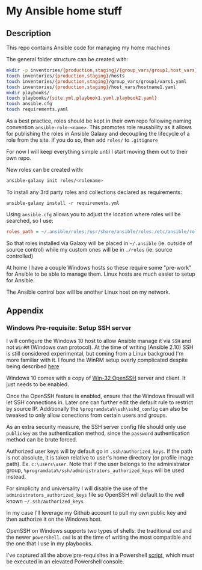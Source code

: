 # My Ansible home stuff

## Description

This repo contains Ansible code for managing my home machines

The general folder structure can be created with:

```bash
mkdir -p inventories/{production,staging}/{group_vars/group1,host_vars}
touch inventories/{production,staging}/hosts
touch inventories/{production,staging}/group_vars/group1/vars1.yaml
touch inventories/{production,staging}/host_vars/hostname1.yaml
mkdir playbooks/
touch playbooks/{site.yml,playbook1.yaml,playbook2.yaml}
touch ansible.cfg
touch requirements.yaml
```

As a best practice, roles should be kept in their own repo following naming convention `ansible-role-<name>`.
This promotes role reusability as it allows for publishing the roles in Ansible Galaxy and
decoupling the lifecycle of a role from the site. If you do so, then add `roles/` to `.gitignore`

For now I will keep everything simple until I start moving them out to their own repo.

New roles can be created with:

```bash
ansible-galaxy init roles/<rolename>
```

To install any 3rd party roles and collections declared as requirements:

```shell
ansible-galaxy install -r requirements.yml
```

Using `ansible.cfg` allows you to adjust the location where roles will be searched, so I use:

```ini
roles_path = ~/.ansible/roles:/usr/share/ansible/roles:/etc/ansible/roles:./roles
```

So that roles installed via Galaxy will be placed in `~/.ansible` (ie. outside of source control) while my custom ones will be in `./roles` (ie: source controlled)

At home I have a couple Windows hosts so these require some "pre-work" for Ansible to be able to manage them. Linux hosts are much easier to setup for Ansible.

The Ansible control box will be another Linux host on my network.

## Appendix

### Windows Pre-requisite: Setup SSH server

I will configure the Windows 10 host to allow Ansible manage it via `SSH` and not `WinRM` (Windows own protocol). At the time of writing (Ansible 2.10) SSH is still considered experimental, but coming from a Linux backgroud I'm more familiar with it. I found the WinRM setup overly complicated despite being described [here](https://docs.ansible.com/ansible/latest/user_guide/windows_setup.html#winrm-setup)

Windows 10 comes with a copy of [Win-32 OpenSSH](https://github.com/PowerShell/Win32-OpenSSH/releases) server and client. It just needs to be enabled.

Once the OpenSSH feature is enabled, ensure that the Windows firewall will let SSH connections in. Later one can further edit the default rule to restrict by source IP. Additionally the `%programdata%\ssh\sshd_config` can also be tweaked to only allow conections from certain users and groups.

As an extra security measure, the SSH server config file should only use `publickey` as the authentication method, since the `password` authentication method can be brute forced.

Authorized user keys will by default go in `.ssh/authorized_keys`.
If the path is not absolute, it is taken relative to user's home directory (or profile image path). Ex. `c:\users\user`. Note that if the user belongs to the administrator group, `%programdata%/ssh/administrators_authorized_keys` will be used instead.

For simplicity and universality I will disable the use of the `administrators_authorized_keys` file so OpenSSH will default to the well known `~/.ssh/authorized_keys`

In my case I'll leverage my Github account to pull my own public key and then authorize it on the Windows host.

OpenSSH on Windows supports two types of shells: the traditional `cmd` and the newer `powershell`. `cmd` is at the time of writing the most compatible and the one that I use in my playbooks.

I've captured all the above pre-requisites in a Powershell [script](setup_ssh.ps1), which must be executed in an elevated Powershell console.
